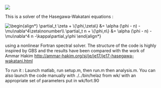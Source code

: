 ![](zeta_00.gif)

This is a solver of the Hasegawa-Wakatani equations :

<img src="https://latex.codecogs.com/gif.latex?\begin{align*}&space;\partial_t&space;\zeta&space;&plus;&space;\{\phi,\zeta\}&space;&=&space;\alpha&space;(\phi&space;-&space;n)&space;-&space;\mu\nabla^4\zeta\nonumber\\&space;\partial_t&space;n&space;&plus;&space;\{\phi,n\}&space;&=&space;\alpha&space;(\phi&space;-&space;n)&space;-&space;\mu\nabla^4&space;n&space;-\kappa\partial_y\phi&space;\end{align*}" title="\begin{align*} \partial_t \zeta + \{\phi,\zeta\} &= \alpha (\phi - n) - \mu\nabla^4\zeta\nonumber\\ \partial_t n + \{\phi,n\} &= \alpha (\phi - n) - \mu\nabla^4 n -\kappa\partial_y\phi \end{align*}" />

using a nonlinear Fortran spectral solver. The structure of the code is highly inspired by GBS and the results have been compared with the work of Ammar Hakim http://ammar-hakim.org/sj/je/je17/je17-hasegawa-wakatani.html

To run it :
Launch matlab, run setup.m, then run.m then analysis.m. You can also launch the code manually with ./../bin/helaz from wk/ with an appropriate set of parameters put in wk/fort.90
